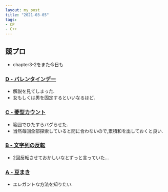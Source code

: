 ```yaml
---
layout: my_post
title: "2021-03-05"
tags:
- CP
- C++ 
---
```

## 競プロ
- chapter3-2をまた今日も

### [D - バレンタインデー](https://atcoder.jp/contests/abc018/tasks/abc018_4)
- 解説を見てしまった.
- 女もしくは男を固定するといいなるほど.

### [C - 菱型カウント](https://atcoder.jp/contests/abc018/tasks/abc018_3)
- 範囲でひたすらバグらせた.
- 当然毎回全部探索していると間に合わないので,累積和を出しておくと良い.

### [B - 文字列の反転](https://atcoder.jp/contests/abc018/tasks/abc018_2)
- 2回反転させておかしいなとずっと言っていた...

### [A - 豆まき](https://atcoder.jp/contests/abc018/tasks/abc018_1)
- エレガントな方法を知りたい.
